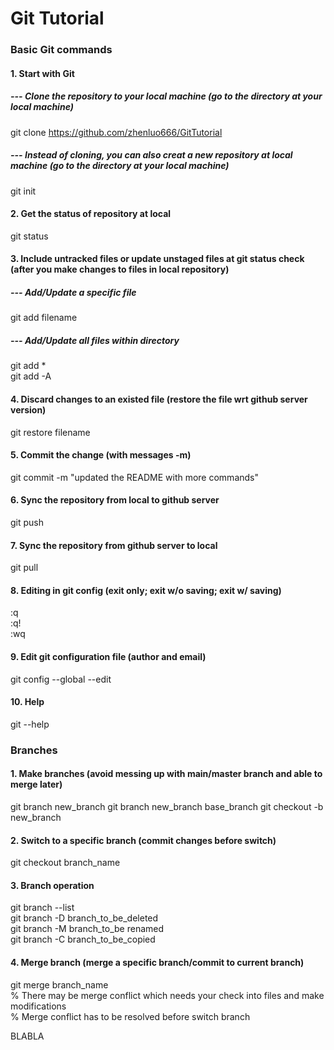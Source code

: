 # Git Tutorial
###  Basic Git commands
#### 1. Start with Git
##### --- Clone the repository to your local machine (go to the directory at your local machine)
git clone https://github.com/zhenluo666/GitTutorial
##### --- Instead of cloning, you can also creat a new repository at local machine (go to the directory at your local machine)
git init
#### 2. Get the status of repository at local
git status
#### 3. Include untracked files or update unstaged files at git status check (after you make changes to files in local repository)
##### --- Add/Update a specific file
git add filename
##### --- Add/Update all files within directory
git add *  
git add -A
#### 4. Discard changes to an existed file (restore the file wrt github server version)
git restore filename
#### 5. Commit the change (with messages -m)
git commit -m "updated the README with more commands"
#### 6. Sync the repository from local to github server
git push
#### 7. Sync the repository from github server to local
git pull
#### 8. Editing in git config (exit only; exit w/o saving; exit w/ saving)
:q  
:q!  
:wq  
#### 9. Edit git configuration file (author and email)
git config --global --edit
#### 10. Help
git --help
### Branches
#### 1. Make branches (avoid messing up with main/master branch and able to merge later)
git branch new_branch
git branch new_branch base_branch
git checkout -b new_branch
#### 2. Switch to a specific branch (commit changes before switch)
git checkout branch_name
#### 3. Branch operation
git branch --list  
git branch -D branch_to_be_deleted  
git branch -M branch_to_be renamed  
git branch -C branch_to_be_copied
#### 4. Merge branch (merge a specific branch/commit to current branch)
git merge branch_name  
% There may be merge conflict which needs your check into files and make modifications  
% Merge conflict has to be resolved before switch branch


BLABLA

